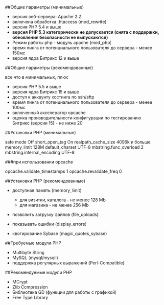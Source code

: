 ##Общие параметры (минимальные)

- версия веб-сервера: Apache	2.2
- включена обработка .htaccess (mod_rewrite)
- версия PHP	5.4 и выше
- **версия PHP 5.3 категорически не допускается (снята с поддержки, обновления безопасности не выпускаются)**
- Режим работы php - модуль apache (mod_php)
- время пинга от потенциального пользователя до сервера - менее 150мс
- версия ядра Битрикс 12 и выше

##Общие параметры (рекомендованные)

все что в минимальных, плюс

- версия PHP 5.5 и выше
- версия ядра Битрикс 15 и выше
- доступ к аккаунту хостинга по ssh/sftp
- время пинга от потенциального пользователя до сервера - менее 100мс
- включенный акселератор opcache
- оценка производительности конфигурации по тестированию Битрикс (версии 15) - не ниже 20


##Установки PHP (минимальные)

safe mode Off
short_open_tag On
realpath_cache_size 4096k и больше
memory_limit 128M
default_charset UTF-8
mbstring.func_overload 2
mbstring.internal_encoding	UTF-8

###при использовании opcache

opcache.validate_timestamps	1
opcache.revalidate_freq	0

##Установки PHP (рекомендованные)

- доступная память (memory_limit)
  - для визитки, каталога - не менее 128 Mb
  - для магазина - не менее 256 Mb

- позволить загрузку файлов (file_uploads)
- показывать ошибки (display_errors)
- квотирование Sybase (magic_quotes_sybase)


##Требуемые модули PHP

- Multibyte String
- MySQL (mysql/mysqli)
- поддержка регулярных выражений (Perl-Compatible)


##Рекомендуемые модули PHP

- MCrypt
- Zlib Compression
- Библиотека GD (функции для работы с графикой)
- Free Type Library
